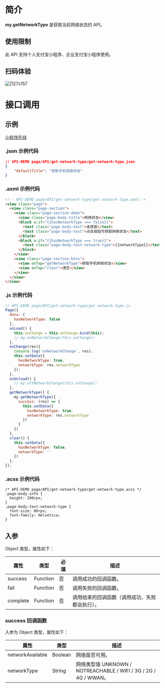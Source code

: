 
# 简介
**my.getNetworkType** 是获取当前网络状态的 API。

## 使用限制
此 API 支持个人支付宝小程序、企业支付宝小程序使用。

## 扫码体验
![|127x157](https://gw.alipayobjects.com/zos/skylark-tools/public/files/22ff3ede2bb9a8def0ff2814a28690d2.jpeg#align=left&display=inline&height=157&margin=%5Bobject%20Object%5D&originHeight=157&originWidth=127&status=done&style=none&width=127)

# 接口调用

## 示例
[小程序在线](https://yuque.antfin.com/opendev/avztoz/af1z7q/edit#OX5f) 

### .json 示例代码
```json
// API-DEMO page/API/get-network-type/get-network-type.json
{
    "defaultTitle": "获取手机网络状态"
}
```

### .axml 示例代码
```html
<!-- API-DEMO page/API/get-network-type/get-network-type.axml-->
<view class="page">
  <view class="page-section">
    <view class="page-section-demo">
      <view class="page-body-title">网络状态</view>
      <block a:if="{{hasNetworkType === false}}">
        <text class="page-body-text">未获取</text>
        <text class="page-body-text">点击按钮可获取网络状态</text>
      </block>
      <block a:if="{{hasNetworkType === true}}">
        <text class="page-body-text-network-type">{{networkType}}</text>
      </block>
    </view>
    <view class="page-section-btns">
      <view onTap="getNetworkType">获取手机网络状态</view>
      <view onTap="clear">清空</view>
    </view>
  </view>
</view>
```

### .js 示例代码

```javascript
// API-DEMO page/API/get-network-type/get-network-type.js
Page({
  data: {
    hasNetworkType: false
  },
  onLoad() {
    this.onChange = this.onChange.bind(this);
    // my.onNetworkChange(this.onChange);
  },
  onChange(res){
    console.log('onNetworkChange', res);
    this.setData({
      hasNetworkType: true,
      networkType: res.networkType
    });
  },
  onUnload() {
    // my.offNetworkChange(this.onChange);
  },
  getNetworkType() {
    my.getNetworkType({
      success: (res) => {
        this.setData({
          hasNetworkType: true,
          networkType: res.networkType
        })
      }
    })
  },
  clear() {
    this.setData({
      hasNetworkType: false,
      networkType: ''
    })
  },
});
```

### .acss 示例代码

```
/* API-DEMO page/API/get-network-type/get-network-type.acss */
.page-body-info {
  height: 200rpx;
}
.page-body-text-network-type {
  font-size: 80rpx;
  font-family: Helvetica;
}
```

## 入参
Object 类型，属性如下：

| **属性** | **类型** | **必填** | **描述** |
| --- | --- | --- | --- |
| success | Function | 否 | 调用成功的回调函数。 |
| fail | Function | 否 | 调用失败的回调函数。 |
| complete | Function | 否 | 调用结束的回调函数（调用成功、失败都会执行）。 |


### success 回调函数
入参为 Object 类型，属性如下：

| **属性** | **类型** | **描述** |
| --- | --- | --- |
| networkAvailable | Boolean | 网络是否可用。 |
| networkType | String | 网络类型值 UNKNOWN / NOTREACHABLE / WIFI / 3G / 2G / 4G / WWAN。 |

